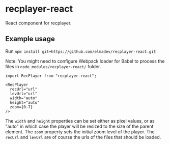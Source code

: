 # recplayer-react

React component for recplayer.

## Example usage

Run
`npm install git+https://github.com/elmadev/recplayer-react.git`

Note: You might need to configure Webpack loader for Babel to process the files in `node_modules/recplayer-react/` folder.

```
import RecPlayer from "recplayer-react";

<RecPlayer
  recUrl="url"
  levUrl="url"
  width="auto"
  height="auto"
  zoom={0.7}
/>
```

The `width` and `height` properties can be set either as pixel values, or as "auto" in which case the player will be resized to the size of the parent element. The `zoom` property sets the initial zoom level of the player. The `recUrl` and `levUrl` are of course the urls of the files that should be loaded.
